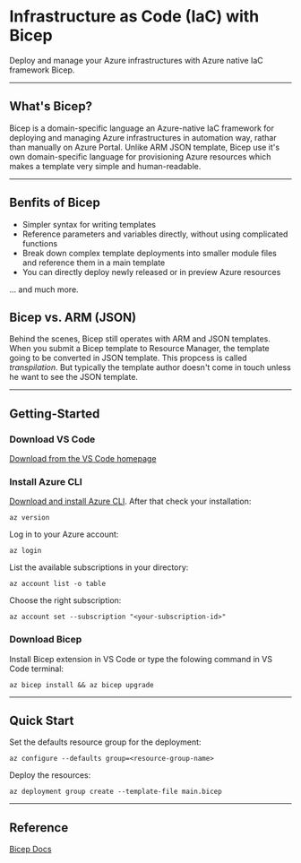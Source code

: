 # Infrastructure as Code (IaC) with Bicep
Deploy and manage your Azure infrastructures with Azure native IaC framework Bicep.

---

## What's Bicep?
Bicep is a domain-specific language an Azure-native IaC framework for deploying and managing Azure infrastructures in automation way, rathar than manually on Azure Portal. Unlike ARM JSON template, Bicep use it's own domain-specific language for provisioning Azure resources which makes a template very simple and human-readable.

---

## Benfits of Bicep
- Simpler syntax for writing templates
- Reference parameters and variables directly, without using complicated functions
- Break down complex template deployments into smaller module files and reference them in a main template
- You can directly deploy newly released or in preview Azure resources

... and much more.

## Bicep vs. ARM (JSON)
Behind the scenes, Bicep still operates with ARM and JSON templates. When you submit a Bicep template to Resource Manager, the template going to be converted in JSON template. This propcess is called *transpilation*. But typically the template author doesn't come in touch unless he want to see the JSON template.

---

## Getting-Started
### Download VS Code
[Download from the VS Code homepage](https://code.visualstudio.com/download)

### Install Azure CLI
[Download and install Azure CLI](https://docs.microsoft.com/en-us/cli/azure/install-azure-cli-windows?tabs=azure-cli). After that check your installation:
```
az version
```

Log in to your Azure account:
```
az login
```

List the available subscriptions in your directory:
```
az account list -o table
```

Choose the right subscription:
```
az account set --subscription "<your-subscription-id>"
```

### Download Bicep
Install Bicep extension in VS Code or type the folowing command in VS Code terminal:
```
az bicep install && az bicep upgrade
```

---

## Quick Start
Set the defaults resource group for the deployment:
```
az configure --defaults group=<resource-group-name>
```

Deploy the resources:
```
az deployment group create --template-file main.bicep
```

---

## Reference
[Bicep Docs](https://learn.microsoft.com/en-us/azure/azure-resource-manager/bicep/overview?tabs=bicep)

